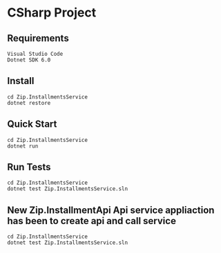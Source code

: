 # CSharp Project

## Requirements
```
Visual Studio Code
Dotnet SDK 6.0
```

## Install
```
cd Zip.InstallmentsService
dotnet restore
```

## Quick Start
```
cd Zip.InstallmentsService
dotnet run
```

## Run Tests
```
cd Zip.InstallmentsService
dotnet test Zip.InstallmentsService.sln
```
## New Zip.InstallmentApi Api service appliaction has been to create api and call service
```
cd Zip.InstallmentsService
dotnet test Zip.InstallmentsService.sln
```

